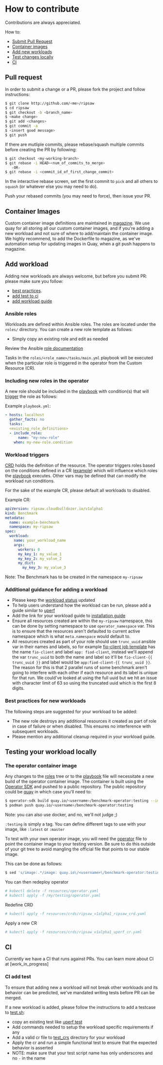 # How to contribute

Contributions are always appreciated.

How to:
* [Submit Pull Request](#pull-request)
* [Container images](#container-images)
* [Add new workloads](#add-workload)
* [Test changes locally](#testing-your-workload-locally)
* [CI](#ci)

## Pull request

In order to submit a change or a PR, please fork the project and follow instructions:
```bash
$ git clone http://github.com/<me>/ripsaw
$ cd ripsaw
$ git checkout -b <branch_name>
$ <make change>
$ git add <changes>
$ git commit -a
$ <insert good message>
$ git push
```

If there are mutliple commits, please rebase/squash multiple commits
before creating the PR by following:

```bash
$ git checkout <my-working-branch>
$ git rebase -i HEAD~<num_of_commits_to_merge>
   -OR-
$ git rebase -i <commit_id_of_first_change_commit>
```

In the interactive rebase screen, set the first commit to `pick` and all others to `squash` (or whatever else you may need to do).

Push your rebased commits (you may need to force), then issue your PR.

## Container Images

Custom container image definitions are maintained in [magazine](https://github.com/cloud-bulldozer/magazine).
We use quay for all storing all our custom container images, and if you're adding a new
workload and not sure of where to add/maintain the container image. We highly recommend, to
add the Dockerfile to magazine, as we've automation setup for updating images in Quay, when
a git push happens to magazine.

## Add workload

Adding new workloads are always welcome, but before you submit PR:
please make sure you follow:
* [best practices](#best-practices-for-new-workloads).
* [add test to ci](#ci-add-test)
* [add workload guide](#additional-guidance-for-adding-a-workload)

### Ansible roles
Workloads are defined within Ansible roles. The roles are located under the `roles/` directory. You can create a new role template as follows:

- Simply copy an existing role and edit as needed

Review the Ansible [role documentation](https://docs.ansible.com/ansible/latest/user_guide/playbooks_reuse_roles.html)

Tasks in the `roles/<role_name>/tasks/main.yml` playbook will be executed when the particular role is triggered in the operator from the Custom Resource (CR).

### Including new roles in the operator
A new role should be included in the [playbook](playbook.yml) with
condition(s) that will [trigger](#Workload-triggers) the role as follows:

Example `playbook.yml`:
```yaml
- hosts: localhost
  gather_facts: no
  tasks:
  <existing_role_definitions>
  - include_role:
      name: "my-new-role"
    when: my-new-role.condition
```

### Workload triggers
[CRD](https://kubernetes.io/docs/tasks/access-kubernetes-api/custom-resources/custom-resource-definitions/) holds the definition of the resource.
The operator triggers roles based on the conditions defined in a CR ([example](resources/crds/ripsaw_v1alpha1_uperf_cr.yaml)) which will influence which roles the
[playbook](playbook.yml) executes.
Other vars may be defined that can modify the workload run conditions.

For the sake of the example CR, please default all workloads to disabled.

Example CR:
```yaml
apiVersion: ripsaw.cloudbulldozer.io/v1alpha1
kind: Benchmark
metadata:
  name: example-benchmark
  namespace: my-ripsaw
spec:
  workload:
    name: your_workload_name
    args:
      workers: 0
      my_key_1: my_value_1
      my_key_2: my_value_2
      my_dict:
        my_key_3: my_value_3
```

Note: The Benchmark has to be created in the namespace `my-ripsaw`

### Additional guidance for adding a workload
* Please keep the [workload status](README.md#workloads-status) updated
* To help users understand how the workload can be run, please add a guide similar
to [uperf](docs/uperf.md)
* Add the link for your workload guide to [installation guide](docs/installation.md#running-workloads)
* Ensure all resources created are within the `my-ripsaw` namespace, this can be done by setting namespace
to use `operator_namespace` var. This is to ensure that the resources aren't defaulted to current active
namespace which is what `meta.namespace` would default to.
* All resources created as part of your role should use `trunc_uuid` ansible var in their names and labels, so
for example [fio-client job template](roles/fio-distributed/templates/client.yaml) has the name `fio-client` and label `app: fiod-client`, instead we'll append the var `trunc_uuid` to both
the name and label so it'll be `fio-client-{{ trunc_uuid }}` and label would be `app:fiod-client-{{ trunc_uuid }}`. The reason for this
is that 2 parallel runs of some benchmark aren't going to interfere with each other if each resource and its label is unique for that run.
We could've looked at using the full uuid but we hit an issue with character limit of 63 so using the truncated uuid which is the first 8 digits.

### Best practices for new workloads
The following steps are suggested for your workload to be added:
* The new role destroys any additional resources it created as part of role in
case of failure or when disabled. This ensures no interference with subsequent workloads.
* Please mention any additional cleanup required in your workload guide.

## Testing your workload locally

### The operator container image
Any changes to the [roles](roles/) tree or to the [playbook](playbook.yml) file will necessitate a new build of the operator container image.
The container is built using the [Operator SDK](https://github.com/operator-framework/operator-sdk) and pushed to a public repository.
The public repository could be [quay](https://quay.io) in which case you'll need to:

```bash
$ operator-sdk build quay.io/<username>/benchmark-operator:testing --image-builder podman 
$ podman push quay.io/<username>/benchmark-operator:testing
```

Note: you can also use docker, and no, we'll not judge ;)

`:testing` is simply a tag. You can define different tags to use with your image, like `:latest` or `:master`

To test with your own operator image, you will need the [operator](resources/operator.yml) file to point the container image to your testing version.
Be sure to do this outside of your git tree to avoid mangling the official file that points to our stable image.

This can be done as follows:

```bash
$ sed 's/image:.*/image: quay.io\/<username>\/benchmark-operator:testing/' resources/operator.yaml > /my/testing/operator.yaml
```

You can then redeploy operator
```bash
# kubectl delete -f resources/operator.yaml
# kubectl apply -f /my/testing/operator.yaml
```
Redefine CRD
```bash
# kubectl apply -f resources/crds/ripsaw_v1alpha1_ripsaw_crd.yaml
```
Apply a new CR
```bash
# kubectl apply -f resources/crds/ripsaw_v1alpha1_uperf_cr.yaml
```

## CI
Currently we have a CI that runs against PRs.
You can learn more about CI at [work_in_progress]

### CI add test
To ensure that adding new a workload will not break other workloads and its
behavior can be predicted, we've mandated writing tests before PR can be merged.

If a new workload is added, please follow the instructions to add a testcase to
[test.sh](test,sh):
* copy an existing test like [uperf test](tests/test_uperf.sh)
* Add commands needed to setup the workload specific requirements if any
* Add a valid cr file to [test_crs](tests/test_crs/) directory for your workload
* Apply the cr and run a simple functional test to ensure that the expected behavior is asserted
* NOTE: make sure that your test script name has only underscores and no `-` in the name
